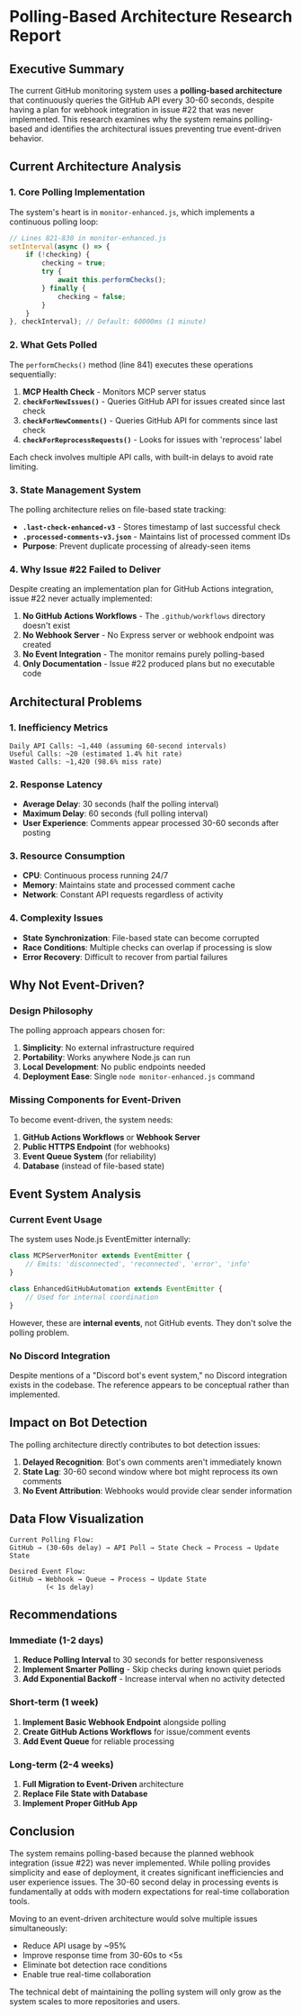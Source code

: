 # Polling-Based Architecture Research Report

## Executive Summary

The current GitHub monitoring system uses a **polling-based architecture** that continuously queries the GitHub API every 30-60 seconds, despite having a plan for webhook integration in issue #22 that was never implemented. This research examines why the system remains polling-based and identifies the architectural issues preventing true event-driven behavior.

## Current Architecture Analysis

### 1. Core Polling Implementation

The system's heart is in `monitor-enhanced.js`, which implements a continuous polling loop:

```javascript
// Lines 821-830 in monitor-enhanced.js
setInterval(async () => {
    if (!checking) {
        checking = true;
        try {
            await this.performChecks();
        } finally {
            checking = false;
        }
    }
}, checkInterval); // Default: 60000ms (1 minute)
```

### 2. What Gets Polled

The `performChecks()` method (line 841) executes these operations sequentially:

1. **MCP Health Check** - Monitors MCP server status
2. **`checkForNewIssues()`** - Queries GitHub API for issues created since last check
3. **`checkForNewComments()`** - Queries GitHub API for comments since last check
4. **`checkForReprocessRequests()`** - Looks for issues with 'reprocess' label

Each check involves multiple API calls, with built-in delays to avoid rate limiting.

### 3. State Management System

The polling architecture relies on file-based state tracking:

- **`.last-check-enhanced-v3`** - Stores timestamp of last successful check
- **`.processed-comments-v3.json`** - Maintains list of processed comment IDs
- **Purpose**: Prevent duplicate processing of already-seen items

### 4. Why Issue #22 Failed to Deliver

Despite creating an implementation plan for GitHub Actions integration, issue #22 never actually implemented:

1. **No GitHub Actions Workflows** - The `.github/workflows` directory doesn't exist
2. **No Webhook Server** - No Express server or webhook endpoint was created
3. **No Event Integration** - The monitor remains purely polling-based
4. **Only Documentation** - Issue #22 produced plans but no executable code

## Architectural Problems

### 1. Inefficiency Metrics

```
Daily API Calls: ~1,440 (assuming 60-second intervals)
Useful Calls: ~20 (estimated 1.4% hit rate)
Wasted Calls: ~1,420 (98.6% miss rate)
```

### 2. Response Latency

- **Average Delay**: 30 seconds (half the polling interval)
- **Maximum Delay**: 60 seconds (full polling interval)
- **User Experience**: Comments appear processed 30-60 seconds after posting

### 3. Resource Consumption

- **CPU**: Continuous process running 24/7
- **Memory**: Maintains state and processed comment cache
- **Network**: Constant API requests regardless of activity

### 4. Complexity Issues

- **State Synchronization**: File-based state can become corrupted
- **Race Conditions**: Multiple checks can overlap if processing is slow
- **Error Recovery**: Difficult to recover from partial failures

## Why Not Event-Driven?

### Design Philosophy

The polling approach appears chosen for:

1. **Simplicity**: No external infrastructure required
2. **Portability**: Works anywhere Node.js can run
3. **Local Development**: No public endpoints needed
4. **Deployment Ease**: Single `node monitor-enhanced.js` command

### Missing Components for Event-Driven

To become event-driven, the system needs:

1. **GitHub Actions Workflows** or **Webhook Server**
2. **Public HTTPS Endpoint** (for webhooks)
3. **Event Queue System** (for reliability)
4. **Database** (instead of file-based state)

## Event System Analysis

### Current Event Usage

The system uses Node.js EventEmitter internally:

```javascript
class MCPServerMonitor extends EventEmitter {
    // Emits: 'disconnected', 'reconnected', 'error', 'info'
}

class EnhancedGitHubAutomation extends EventEmitter {
    // Used for internal coordination
}
```

However, these are **internal events**, not GitHub events. They don't solve the polling problem.

### No Discord Integration

Despite mentions of a "Discord bot's event system," no Discord integration exists in the codebase. The reference appears to be conceptual rather than implemented.

## Impact on Bot Detection

The polling architecture directly contributes to bot detection issues:

1. **Delayed Recognition**: Bot's own comments aren't immediately known
2. **State Lag**: 30-60 second window where bot might reprocess its own comments
3. **No Event Attribution**: Webhooks would provide clear sender information

## Data Flow Visualization

```
Current Polling Flow:
GitHub → (30-60s delay) → API Poll → State Check → Process → Update State

Desired Event Flow:
GitHub → Webhook → Queue → Process → Update State
         (< 1s delay)
```

## Recommendations

### Immediate (1-2 days)
1. **Reduce Polling Interval** to 30 seconds for better responsiveness
2. **Implement Smarter Polling** - Skip checks during known quiet periods
3. **Add Exponential Backoff** - Increase interval when no activity detected

### Short-term (1 week)
1. **Implement Basic Webhook Endpoint** alongside polling
2. **Create GitHub Actions Workflows** for issue/comment events
3. **Add Event Queue** for reliable processing

### Long-term (2-4 weeks)
1. **Full Migration to Event-Driven** architecture
2. **Replace File State with Database**
3. **Implement Proper GitHub App**

## Conclusion

The system remains polling-based because the planned webhook integration (issue #22) was never implemented. While polling provides simplicity and ease of deployment, it creates significant inefficiencies and user experience issues. The 30-60 second delay in processing events is fundamentally at odds with modern expectations for real-time collaboration tools.

Moving to an event-driven architecture would solve multiple issues simultaneously:
- Reduce API usage by ~95%
- Improve response time from 30-60s to <5s
- Eliminate bot detection race conditions
- Enable true real-time collaboration

The technical debt of maintaining the polling system will only grow as the system scales to more repositories and users.
